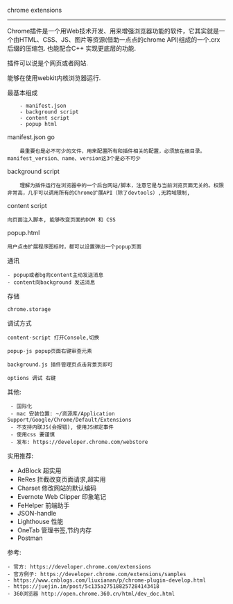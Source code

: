 chrome extensions

---

Chrome插件是一个用Web技术开发、用来增强浏览器功能的软件，它其实就是一个由HTML、CSS、JS、图片等资源(借助一点点的chrome API)组成的一个.crx后缀的压缩包. 也能配合C++ 实现更底层的功能.

插件可以说是个网页或者网站.

能够在使用webkit内核浏览器运行.



最基本组成

    	- manifest.json
    	- background script
    	- content script
    	- popup html



manifest.json go

		最重要也是必不可少的文件，用来配置所有和插件相关的配置，必须放在根目录。manifest_version、name、version这3个是必不可少

background script

		理解为插件运行在浏览器中的一个后台网站/脚本，注意它是与当前浏览页面无关的。权限非常高，几乎可以调用所有的Chrome扩展API（除了devtools）,无跨域限制,

content script

	向页面注入脚本, 能够改变页面的DOM 和 CSS

popup.html

	用户点击扩展程序图标时，都可以设置弹出一个popup页面



通讯

    - popup或者bg向content主动发送消息
    - content向background 发送消息



存储

	chrome.storage



调试方式

	content-script 打开Console,切换

	popup-js popup页面右键审查元素

	background.js 插件管理页点击背景页即可

	options 调试 右键



其他:

     - 国际化
     - mac 安装位置: ~/资源库/Application Support/Google/Chrome/Default/Extensions
     - 不支持内联JS(会报错), 使用JS绑定事件
     - 使用css 要谨慎
     - 发布: https://developer.chrome.com/webstore



实用推荐:

- AdBlock 超实用
- ReRes 拦截改变页面请求,超实用
- Charset 修改网站的默认编码
- Evernote Web Clipper 印象笔记
- FeHelper 前端助手
- JSON-handle
- Lighthouse  性能
- OneTab 管理书签,节约内存
- Postman



参考:

    - 官方: https://developer.chrome.com/extensions
    - 官方例子: https://developer.chrome.com/extensions/samples
    - https://www.cnblogs.com/liuxianan/p/chrome-plugin-develop.html
    - https://juejin.im/post/5c135a275188257284143418
    - 360浏览器 http://open.chrome.360.cn/html/dev_doc.html
